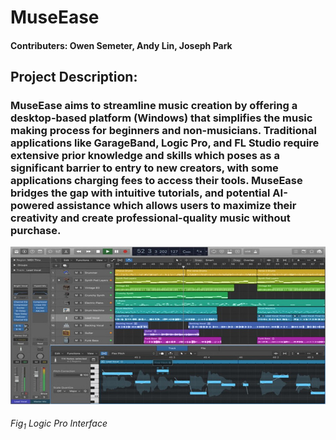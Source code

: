 # MuseEase

#### Contributers: Owen Semeter, Andy Lin, Joseph Park

## Project Description: 
### MuseEase aims to streamline music creation by offering a desktop-based platform (Windows) that simplifies the music making process for beginners and non-musicians. Traditional applications like GarageBand, Logic Pro, and FL Studio require extensive prior knowledge and skills which poses as a significant barrier to entry to new creators, with some applications charging fees to access their tools. MuseEase bridges the gap with intuitive tutorials, and potential AI-powered assistance which allows users to maximize their creativity and create professional-quality music without purchase.

![Logic Pro Image](/Images/LogicProInterface.jpg)
###### _Fig<sub>1</sub> Logic Pro Interface_
